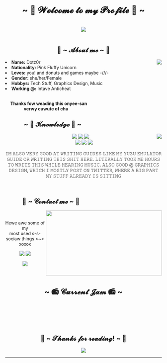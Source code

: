 <body>
    <h1 align="center">~ 💖 𝓦𝓮𝓵𝓬𝓸𝓶𝓮 𝓽𝓸 𝓶𝔂 𝓟𝓻𝓸𝓯𝓲𝓵𝓮 💖 ~</h1>
    <br>
    <div align="center">
    <img src="https://i.imgur.com/jx17oHT.gif">
    </div>
    <br>
    <div>
    <h2 align="center"> 🦊 ~ 𝓐𝓫𝓸𝓾𝓽 𝓶𝓮 ~ 🦊 </h2>
    <img src="https://64.media.tumblr.com/e1f1c97123ae217eb731500e502e0083/tumblr_n9dxcikmIU1qc9zfzo7_r1_250.gif" align="right">
    <li>
    <b>Name:</b> Dotz0r</li>
    <li>
    <b>Nationality:</b> Pink Fluffy Unicorn
    </li>
    <li>
    <b>Loves:</b> you! and donuts and games maybe -///-
    </li>
    <li>
    <b>Gender:</b> she/her/Female
    </li>
    <li>
    <b>Hobbys:</b> Tech Stuff, Graphics Design, Music
    </li>
    <li>
    <b>Working @:</b> Intave Anticheat
    </li>
    <br>
    <p><b>     Thanks fow weading this onyee-san<br>
                      verwy cuwute of chu</b></p>
    </div>
    <div>
    <h2 align="left">            ~ 📇 𝓚𝓷𝓸𝔀𝓵𝓮𝓭𝓰𝓮 📇 ~</h2>
    <p>
    <img src="https://i.pinimg.com/originals/8d/4b/77/8d4b77c44b7a68c0fd609411e2c0ec3c.gif" align="right">
    </div>
    <div>
    <p align="center"><img src="https://img.shields.io/badge/adobe%20photoshop%20-%2331A8FF.svg?&style=for-the-badge&logo=adobe%20photoshop&logoColor=white"/> <img src="https://img.shields.io/badge/html5%20-%23E34F26.svg?&style=for-the-badge&logo=html5&logoColor=white"/> <img src="https://img.shields.io/badge/css3%20-%231572B6.svg?&style=for-the-badge&logo=css3&logoColor=white"/><br>
     <img src="https://img.shields.io/badge/node.js%20-%2343853D.svg?&style=for-the-badge&logo=node.js&logoColor=white"/> <img src="https://img.shields.io/badge/javascript%20-%23323330.svg?&style=for-the-badge&logo=javascript&logoColor=%23F7DF1E"/> <img src="https://img.shields.io/badge/git%20-%23F05033.svg?&style=for-the-badge&logo=git&logoColor=white"/> <br><br>
    𝙸𝙼 𝙰𝙻𝚂𝙾 𝚅𝙴𝚁𝚈 𝙶𝙾𝙾𝙳 𝙰𝚃 𝚆𝚁𝙸𝚃𝙸𝙽𝙶 𝙶𝚄𝙸𝙳𝙴𝚂 𝙻𝙸𝙺𝙴 𝙼𝚈 𝚈𝚄𝚉𝚄 𝙴𝙼𝚄𝙻𝙰𝚃𝙾𝚁 𝙶𝚄𝙸𝙳𝙴 𝙾𝚁 𝚆𝚁𝙸𝚃𝙸𝙽𝙶 𝚃𝙷𝙸𝚂 𝚂𝙷𝙸𝚃 𝙷𝙴𝚁𝙴. 𝙻𝙸𝚃𝙴𝚁𝙰𝙻𝙻𝚈 𝚃𝙾𝙾𝙺 𝙼𝙴 𝙷𝙾𝚄𝚁𝚂 𝚃𝙾 𝚆𝚁𝙸𝚃𝙴 𝚃𝙷𝙸𝚂 𝚆𝙷𝙸𝙻𝙴 𝙷𝙴𝙰𝚁𝙸𝙽𝙶 𝙼𝚄𝚂𝙸𝙲. 𝙰𝙻𝚂𝙾 𝙶𝙾𝙾𝙳 @ 𝙶𝚁𝙰𝙿𝙷𝙸𝙲𝚂 𝙳𝙴𝚂𝙸𝙶𝙽, 𝚆𝙷𝙸𝙲𝙷 𝙸 𝙼𝙾𝚂𝚃𝙻𝚈 𝙿𝙾𝚂𝚃 𝙾𝙽 𝚃𝚆𝙸𝚃𝚃𝙴𝚁, 𝚆𝙷𝙴𝚁𝙴 𝙰 𝙱𝙸𝙶 𝙿𝙰𝚁𝚃 𝙼𝚈 𝚂𝚃𝚄𝙵𝙵 𝙰𝙻𝚁𝙴𝙰𝙳𝚈 𝙸𝚂 𝚂𝙸𝚃𝚃𝙸𝙽𝙶
    </p>
    <br>
    <h2>           📝 ~ 𝓒𝓸𝓷𝓽𝓪𝓬𝓽 𝓶𝓮 ~ 📝</h2>
    <img src="https://i.imgur.com/KXx0cCx.gif" align="right" width="373.5px" height="208.5px">
    <br>
    <p align="center">Hewe awe some of my <br>
    most used s-s-sociaw things >~< xoxox</p>
    <p align="center"><a href="https://twitter.com/IDotz0r" target="_blank"><img src="https://img.shields.io/badge/IDotz0r%20-%231DA1F2.svg?&style=for-the-badge&logo=Twitter&logoColor=white"/></a> <a href="https://discord.gg/UGrWaaQPRJ" target="_blank"><img src="https://img.shields.io/badge/Monster Team%20-%237289DA.svg?&style=for-the-badge&logo=discord&logoColor=white"/></a></p>
    <p align="center"><a href="https://www.twitch.tv/idotz0r" target="_blank"><img src="https://img.shields.io/badge/idotz0r%20-%239146FF.svg?&style=for-the-badge&logo=Twitch&logoColor=white"/></a></p>
    </div>
    <br>
    <div>
    <h2 align="center" style="font-size: 24px">~ 📻 𝓒𝓾𝓻𝓻𝓮𝓷𝓽 𝓙𝓪𝓶 📻 ~</h2>
    <br>
    <div align="center"><p>
    <p>
    <br>
    <br>
    </div>
    <div>
    <h2 align="center">💖 ~ 𝓣𝓱𝓪𝓷𝓴𝓼 𝓯𝓸𝓻 𝓻𝓮𝓪𝓭𝓲𝓷𝓰! ~ 💖</h2>
    <div align="center">
    <img src="https://thumbs.gfycat.com/ElderlyNiceIsopod-size_restricted.gif">
    </div>
    <hr>
    </div>
    </div>
    </body>    
